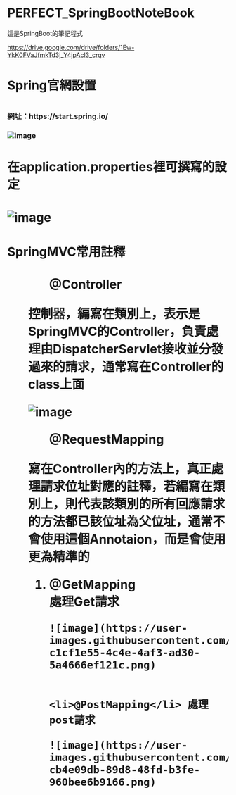 # PERFECT_SpringBootNoteBook

這是SpringBoot的筆記程式

https://drive.google.com/drive/folders/1Ew-YkK0FVaJfmkTd3j_Y4jpAcl3_crqv

<h1>Spring官網設置<h1>
<h3>網址：https://start.spring.io/<h3>
  
![image](https://user-images.githubusercontent.com/98711945/165891446-10cf39ca-f9ad-4b23-98c2-20d7474b423d.png)

  <h1>在application.properties裡可撰寫的設定<h1>
    
![image](https://user-images.githubusercontent.com/98711945/165892010-e37a0498-2e64-4d36-8f8f-fe2102dafd68.png)


<h1>SpringMVC常用註釋<h1>
  
<ul>
<ol>@Controller</ol>
  
  控制器，編寫在類別上，表示是SpringMVC的Controller，負責處理由DispatcherServlet接收並分發過來的請求，通常寫在Controller的class上面
  
  ![image](https://user-images.githubusercontent.com/98711945/165895379-a0f9bcd0-8247-4fa3-a6fe-7212ed184a04.png)
  
<ol>@RequestMapping</ol>
  
  寫在Controller內的方法上，真正處理請求位址對應的註釋，若編寫在類別上，則代表該類別的所有回應請求的方法都已該位址為父位址，通常不會使用這個Annotaion，而是會使用更為精準的
  <ol>
    <li>@GetMapping</li> 處理Get請求
    
    
    ![image](https://user-images.githubusercontent.com/98711945/165896081-c1cf1e55-4c4e-4af3-ad30-5a4666ef121c.png)

    
    <li>@PostMapping</li> 處理post請求
    
    ![image](https://user-images.githubusercontent.com/98711945/165896116-cb4e09db-89d8-48fd-b3fe-960bee6b9166.png)
  </ol>
  
  
  
<ul/>
  

